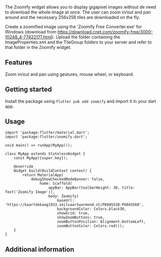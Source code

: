 <!--
This README describes the package. If you publish this package to pub.dev,
this README's contents appear on the landing page for your package.

For information about how to write a good package README, see the guide for
[writing package pages](https://dart.dev/tools/pub/writing-package-pages).

For general information about developing packages, see the Dart guide for
[creating packages](https://dart.dev/guides/libraries/create-packages)
and the Flutter guide for
[developing packages and plugins](https://flutter.dev/to/develop-packages).
-->

The Zoomify widget allows you to display gigapixel images without de need to 
download the whole image at once. The user can zoom in/out and pan around and
the necessary 256x256 tiles are downloaded on the fly.

Create a zoomified image using the 'Zoomify Free Converter.exe' for Windows (download from
https://download.cnet.com/zoomify-free/3000-10248_4-77422171.html).
Upload the folder containing the ImageProperties.xml and the TileGroup folders 
to your server and refer to that folder in the Zoomify widget.

## Features

Zoom in/out and pan using gestures, mouse wheel, or keyboard.

## Getting started

Install the package using `flutter pub add zoomify` and import it in your dart app.

## Usage

    import 'package:flutter/material.dart';
    import 'package:flutter/zoomify.dart';
    
    void main() => runApp(MyApp());
    
    class MyApp extends StatelessWidget {
        const MyApp({super.key});
        
        @override
        Widget build(BuildContext context) {
            return MaterialApp(
                debugShowCheckedModeBanner: false,
                    home: Scaffold(
                        appBar: AppBar(toolbarHeight: 30, title: Text('Zoomify Image')),
                        body: Zoomify(
                            baseUrl: 'https://kaartdekaag1933.zeilvaartwarmond.nl/P6045538-P6045560',
                            backgroundColor: Colors.black38,
                            showGrid: true,
                            showZoomButtons: true,
                            zoomButtonPosition: Alignment.bottomLeft,
                            zoomButtonColor: Colors.red)));
        }
    }


## Additional information


